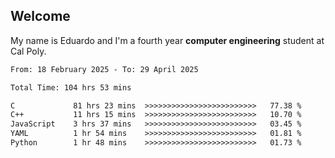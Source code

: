 ## Welcome

 My name is Eduardo and I'm a fourth year **computer engineering** student at Cal Poly.

<!--START_SECTION:waka-->

```txt
From: 18 February 2025 - To: 29 April 2025

Total Time: 104 hrs 53 mins

C             81 hrs 23 mins  >>>>>>>>>>>>>>>>>>>>>>>>>   77.38 %
C++           11 hrs 15 mins  >>>>>>>>>>>>>>>>>>>>>>>>>   10.70 %
JavaScript    3 hrs 37 mins   >>>>>>>>>>>>>>>>>>>>>>>>>   03.45 %
YAML          1 hr 54 mins    >>>>>>>>>>>>>>>>>>>>>>>>>   01.81 %
Python        1 hr 48 mins    >>>>>>>>>>>>>>>>>>>>>>>>>   01.73 %
```

<!--END_SECTION:waka-->

<!--
**lalog12/lalog12** is a ✨ _special_ ✨ repository because its `README.md` (this file) appears on your GitHub profile.

Here are some ideas to get you started:

- 🔭 I’m currently working on ...
- 🌱 I’m currently learning ...
- 👯 I’m looking to collaborate on ...
- 🤔 I’m looking for help with ...
- 💬 Ask me about ...
- 📫 How to reach me: ...
- 😄 Pronouns: ...
- ⚡ Fun fact: ...
-->
